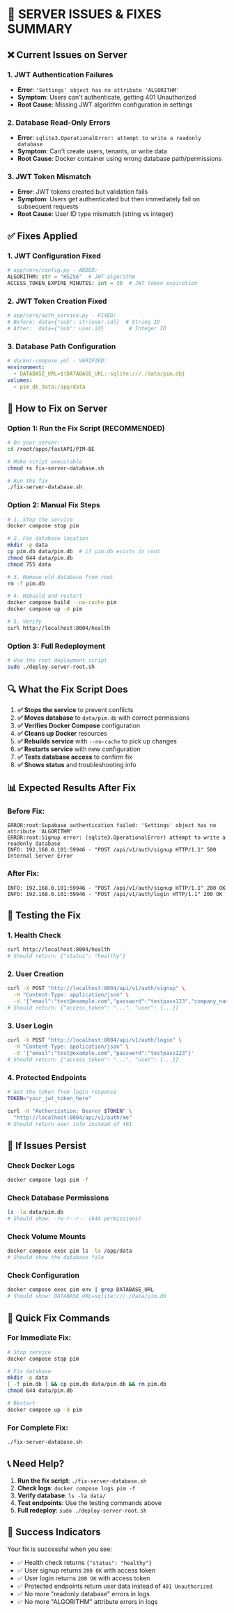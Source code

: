 # 🚨 SERVER ISSUES & FIXES SUMMARY

## ❌ **Current Issues on Server**

### 1. **JWT Authentication Failures**
- **Error**: `'Settings' object has no attribute 'ALGORITHM'`
- **Symptom**: Users can't authenticate, getting 401 Unauthorized
- **Root Cause**: Missing JWT algorithm configuration in settings

### 2. **Database Read-Only Errors**
- **Error**: `sqlite3.OperationalError: attempt to write a readonly database`
- **Symptom**: Can't create users, tenants, or write data
- **Root Cause**: Docker container using wrong database path/permissions

### 3. **JWT Token Mismatch**
- **Error**: JWT tokens created but validation fails
- **Symptom**: Users get authenticated but then immediately fail on subsequent requests
- **Root Cause**: User ID type mismatch (string vs integer)

## ✅ **Fixes Applied**

### 1. **JWT Configuration Fixed**
```python
# app/core/config.py - ADDED:
ALGORITHM: str = "HS256"  # JWT algorithm
ACCESS_TOKEN_EXPIRE_MINUTES: int = 30  # JWT token expiration
```

### 2. **JWT Token Creation Fixed**
```python
# app/core/auth_service.py - FIXED:
# Before: data={"sub": str(user.id)}  # String ID
# After:  data={"sub": user.id}        # Integer ID
```

### 3. **Database Path Configuration**
```yaml
# docker-compose.yml - VERIFIED:
environment:
  - DATABASE_URL=${DATABASE_URL:-sqlite:///./data/pim.db}
volumes:
  - pim_db_data:/app/data
```

## 🚀 **How to Fix on Server**

### **Option 1: Run the Fix Script (RECOMMENDED)**
```bash
# On your server:
cd /root/apps/fastAPI/PIM-BE

# Make script executable
chmod +x fix-server-database.sh

# Run the fix
./fix-server-database.sh
```

### **Option 2: Manual Fix Steps**
```bash
# 1. Stop the service
docker compose stop pim

# 2. Fix database location
mkdir -p data
cp pim.db data/pim.db  # if pim.db exists in root
chmod 644 data/pim.db
chmod 755 data

# 3. Remove old database from root
rm -f pim.db

# 4. Rebuild and restart
docker compose build --no-cache pim
docker compose up -d pim

# 5. Verify
curl http://localhost:8004/health
```

### **Option 3: Full Redeployment**
```bash
# Use the root deployment script
sudo ./deploy-server-root.sh
```

## 🔍 **What the Fix Script Does**

1. **✅ Stops the service** to prevent conflicts
2. **✅ Moves database** to `data/pim.db` with correct permissions
3. **✅ Verifies Docker Compose** configuration
4. **✅ Cleans up Docker** resources
5. **✅ Rebuilds service** with `--no-cache` to pick up changes
6. **✅ Restarts service** with new configuration
7. **✅ Tests database access** to confirm fix
8. **✅ Shows status** and troubleshooting info

## 📊 **Expected Results After Fix**

### **Before Fix:**
```
ERROR:root:Supabase authentication failed: 'Settings' object has no attribute 'ALGORITHM'
ERROR:root:Signup error: (sqlite3.OperationalError) attempt to write a readonly database
INFO: 192.168.0.101:59946 - "POST /api/v1/auth/signup HTTP/1.1" 500 Internal Server Error
```

### **After Fix:**
```
INFO: 192.168.0.101:59946 - "POST /api/v1/auth/signup HTTP/1.1" 200 OK
INFO: 192.168.0.101:59946 - "POST /api/v1/auth/login HTTP/1.1" 200 OK
```

## 🧪 **Testing the Fix**

### **1. Health Check**
```bash
curl http://localhost:8004/health
# Should return: {"status": "healthy"}
```

### **2. User Creation**
```bash
curl -X POST "http://localhost:8004/api/v1/auth/signup" \
  -H "Content-Type: application/json" \
  -d '{"email":"test@example.com","password":"testpass123","company_name":"Test Company"}'
# Should return: {"access_token": "...", "user": {...}}
```

### **3. User Login**
```bash
curl -X POST "http://localhost:8004/api/v1/auth/login" \
  -H "Content-Type: application/json" \
  -d '{"email":"test@example.com","password":"testpass123"}'
# Should return: {"access_token": "...", "user": {...}}
```

### **4. Protected Endpoints**
```bash
# Get the token from login response
TOKEN="your_jwt_token_here"

curl -H "Authorization: Bearer $TOKEN" \
  "http://localhost:8004/api/v1/auth/me"
# Should return user info instead of 401
```

## 🚨 **If Issues Persist**

### **Check Docker Logs**
```bash
docker compose logs pim -f
```

### **Check Database Permissions**
```bash
ls -la data/pim.db
# Should show: -rw-r--r-- (644 permissions)
```

### **Check Volume Mounts**
```bash
docker compose exec pim ls -la /app/data
# Should show the database file
```

### **Check Configuration**
```bash
docker compose exec pim env | grep DATABASE_URL
# Should show: DATABASE_URL=sqlite:///./data/pim.db
```

## 🎯 **Quick Fix Commands**

### **For Immediate Fix:**
```bash
# Stop service
docker compose stop pim

# Fix database
mkdir -p data
[ -f pim.db ] && cp pim.db data/pim.db && rm pim.db
chmod 644 data/pim.db

# Restart
docker compose up -d pim
```

### **For Complete Fix:**
```bash
./fix-server-database.sh
```

## 📞 **Need Help?**

1. **Run the fix script**: `./fix-server-database.sh`
2. **Check logs**: `docker compose logs pim -f`
3. **Verify database**: `ls -la data/`
4. **Test endpoints**: Use the testing commands above
5. **Full redeploy**: `sudo ./deploy-server-root.sh`

## 🎉 **Success Indicators**

Your fix is successful when you see:
- ✅ Health check returns `{"status": "healthy"}`
- ✅ User signup returns `200 OK` with access token
- ✅ User login returns `200 OK` with access token
- ✅ Protected endpoints return user data instead of `401 Unauthorized`
- ✅ No more "readonly database" errors in logs
- ✅ No more "ALGORITHM" attribute errors in logs
